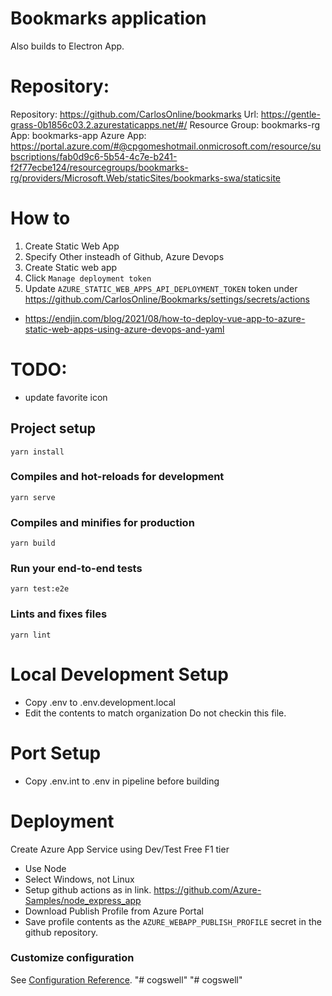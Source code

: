 # Bookmarks application
Also builds to Electron App.

# Repository:
Repository:     https://github.com/CarlosOnline/bookmarks
Url:            https://gentle-grass-0b1856c03.2.azurestaticapps.net/#/
Resource Group: bookmarks-rg
App:            bookmarks-app
Azure App:      https://portal.azure.com/#@cpgomeshotmail.onmicrosoft.com/resource/subscriptions/fab0d9c6-5b54-4c7e-b241-f2f77ecbe124/resourcegroups/bookmarks-rg/providers/Microsoft.Web/staticSites/bookmarks-swa/staticsite

# How to
1. Create Static Web App
2. Specify Other insteadh of Github, Azure Devops
3. Create Static web app
4. Click `Manage deployment token`
5. Update `AZURE_STATIC_WEB_APPS_API_DEPLOYMENT_TOKEN` token under https://github.com/CarlosOnline/Bookmarks/settings/secrets/actions

- https://endjin.com/blog/2021/08/how-to-deploy-vue-app-to-azure-static-web-apps-using-azure-devops-and-yaml

# TODO:
- update favorite icon

## Project setup
```
yarn install
```

### Compiles and hot-reloads for development
```
yarn serve
```

### Compiles and minifies for production
```
yarn build
```

### Run your end-to-end tests
```
yarn test:e2e
```

### Lints and fixes files
```
yarn lint
```

# Local Development Setup
- Copy .env to .env.development.local
- Edit the contents to match organization
Do not checkin this file.

# Port Setup
- Copy .env.int to .env in pipeline before building

# Deployment
Create Azure App Service using Dev/Test Free F1 tier
- Use Node
- Select Windows, not Linux
- Setup github actions as in link. https://github.com/Azure-Samples/node_express_app
- Download Publish Profile from Azure Portal
- Save profile  contents as the `AZURE_WEBAPP_PUBLISH_PROFILE` secret in the github repository.

### Customize configuration
See [Configuration Reference](https://cli.vuejs.org/config/).
"# cogswell"
"# cogswell"
